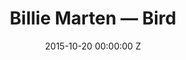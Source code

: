 ---
title: Billie Marten — Bird
date: 2015-10-20 00:00:00 Z
categories:
- promo
position: 2
is-front: true
image: "/uploads/billie-marten-bird.jpg"
vimeo: 143015938
director: Franklyn Banks
production-company: Gas + Electric
camera: Arri Alexa Mini
layout: project
---